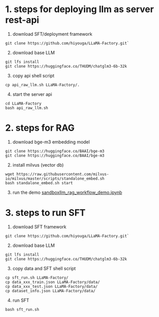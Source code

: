 # 1. steps for deploying llm as server rest-api

1. download SFT/deployment framework
```
git clone https://github.com/hiyouga/LLaMA-Factory.git`
```

2. download base LLM
```
git lfs install
git clone https://huggingface.co/THUDM/chatglm3-6b-32k
```

3. copy api shell script
```
cp api_raw_llm.sh LLaMA-Factory/.
```

4. start the server api
```
cd LLaMA-Factory
bash api_raw_llm.sh
```



# 2. steps for RAG

1. download bge-m3 embedding model
```
git clone https://huggingface.co/BAAI/bge-m3
git clone https://huggingface.co/BAAI/bge-m3
```

2. install milvus (vector db)
```
wget https://raw.githubusercontent.com/milvus-io/milvus/master/scripts/standalone_embed.sh
bash standalone_embed.sh start
```

3. run the demo [sandboxllm_rag_workflow_demo.ipynb](sandboxllm_rag_workflow_demo.ipynb)


# 3. steps to run SFT

1. download SFT framework
```
git clone https://github.com/hiyouga/LLaMA-Factory.git`
```

2. download base LLM
```
git lfs install
git clone https://huggingface.co/THUDM/chatglm3-6b-32k
```

3. copy data and SFT shell script
```
cp sft_run.sh LLaMA-Factory/
cp data_xxx_train.json LLaMA-Factory/data/
cp data_xxx_test.json LLaMA-Factory/data/
cp dataset_info.json LLaMA-Factory/data/
```

4. run SFT
```
bash sft_run.sh
```
